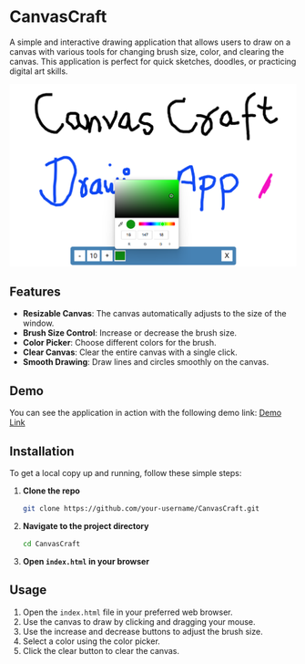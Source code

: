 # CanvasCraft

A simple and interactive drawing application that allows users to draw on a canvas with various tools for changing brush size, color, and clearing the canvas. This application is perfect for quick sketches, doodles, or practicing digital art skills.

![CanvasCraft](image.png)

## Features

- **Resizable Canvas**: The canvas automatically adjusts to the size of the window.
- **Brush Size Control**: Increase or decrease the brush size.
- **Color Picker**: Choose different colors for the brush.
- **Clear Canvas**: Clear the entire canvas with a single click.
- **Smooth Drawing**: Draw lines and circles smoothly on the canvas.

## Demo

You can see the application in action with the following demo link: [Demo Link](https://mkraj-7838.github.io/CanvasCraft/)

## Installation

To get a local copy up and running, follow these simple steps:

1. **Clone the repo**
    ```sh
    git clone https://github.com/your-username/CanvasCraft.git
    ```

2. **Navigate to the project directory**
    ```sh
    cd CanvasCraft
    ```

3. **Open `index.html` in your browser**

## Usage

1. Open the `index.html` file in your preferred web browser.
2. Use the canvas to draw by clicking and dragging your mouse.
3. Use the increase and decrease buttons to adjust the brush size.
4. Select a color using the color picker.
5. Click the clear button to clear the canvas.
